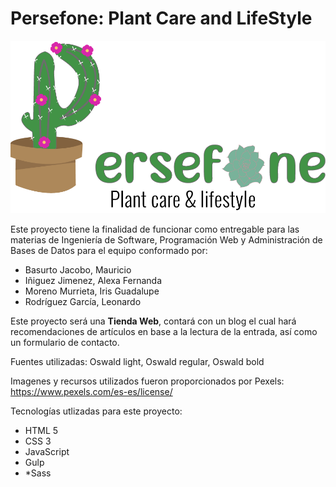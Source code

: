# Persefone: Plant Care and LifeStyle
![Logo Principal](https://github.com/MauroBaJ/Persefone/blob/produccion/src/img/logo/long.png)

Este proyecto tiene la finalidad de funcionar como entregable para las materias de Ingeniería de Software, Programación Web y Administración de Bases de Datos para el equipo conformado por:
* Basurto Jacobo, Mauricio
* Iñiguez Jimenez, Alexa Fernanda
* Moreno Murrieta, Iris Guadalupe
* Rodríguez García, Leonardo

Este proyecto será una **Tienda Web**, contará con un blog el cual hará recomendaciones de artículos en base a la lectura de la entrada, así como un formulario de contacto.

Fuentes utilizadas:
Oswald light, Oswald regular, Oswald bold

Imagenes y recursos utilizados fueron proporcionados por Pexels:
https://www.pexels.com/es-es/license/

Tecnologías utlizadas para este proyecto:
* HTML 5
* CSS 3
* JavaScript
* Gulp
* *Sass
